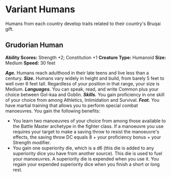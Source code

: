# Variant Humans
Humans from each country develop traits related to their country's Bruqai gift. 
## Grudorian Human
**Ability Scores:** Strength +2; Constitution +1
**Creature Type:** Humanoid
**Size:** Medium
**Speed:** 30 feet

***Age.*** Humans reach adulthood in their late teens and live less than a century.
***Size.*** Humans vary widely in height and build, from barely 5 feet to well over 6 feet tall. Regardless of your position in that range, your size is Medium.
***Languages.*** You can speak, read, and write Common plus your choice between Gol-kaa and Goblin.
***Skills.*** You gain proficiency in one skill of your choice from among Athletics, Intimidation and Survival.
***Feat.*** You have martial training that allows you to perform special combat manoeuvres. You gain the following benefits:
- You learn two manoeuvres of your choice from among those available to the Battle Master archetype in the fighter class. If a manoeuvre you use requires your target to make a saving throw to resist the manoeuvre's effects, the saving throw DC equals 8 + your proficiency bonus + your Strength modifier.
- You gain one superiority die, which is a d6 (this die is added to any superiority dice you have from another source). This die is used to fuel your manoeuvres. A superiority die is expended when you use it. You regain your expended superiority dice when you finish a short or long rest.